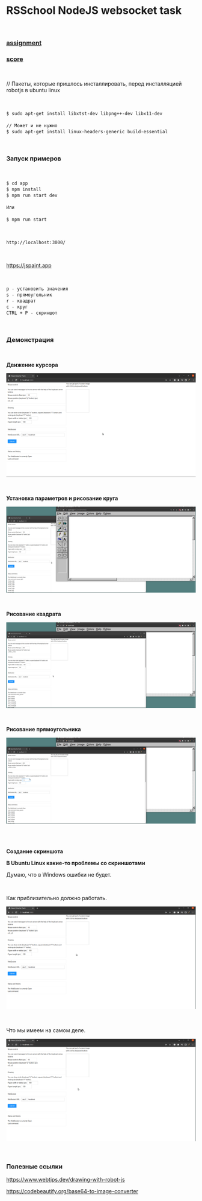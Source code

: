# RSSchool NodeJS websocket task

<br/>

### [assignment](https://github.com/AlreadyBored/nodejs-assignments/blob/main/assignments/remote-control/assignment.md)

### [score](https://github.com/AlreadyBored/nodejs-assignments/blob/main/assignments/remote-control/score.md)

<br/>

// Пакеты, которые пришлось инсталлировать, перед инсталляцией robotjs в ubuntu linux

<br/>

```
$ sudo apt-get install libxtst-dev libpng++-dev libx11-dev

// Может и не нужно
$ sudo apt-get install linux-headers-generic build-essential
```

<br/>

### Запуск примеров

<br/>

```
$ cd app
$ npm install
$ npm run start dev

Или

$ npm run start
```

<br/>

```
http://localhost:3000/
```

<br/>

https://jspaint.app

<br/>

```
p - установить значения
s - прямоугольник
r - квадрат
c - круг
CTRL + P - скриншот
```

<br/>

### Демонстрация

<br/>

**Движение курсора**

![part1](/img/pic1.gif)

<br/>

**Установка параметров и рисование круга**

![part2](/img/pic2.gif)

<br/>

**Рисование квадрата**

![part3](/img/pic3.gif)

<br/>

**Рисование прямоугольника**

![part4](/img/pic4.gif)

<br/>

<br/>

**Создание скриншота**

**В Ubuntu Linux какие-то проблемы со скриншотами**

Думаю, что в Windows ошибки не будет.

<br/>

Как приблизительно должно работать.

![part5](/img/pic5.gif)

<br/>

Что мы имеем на самом деле.

![part6](/img/pic6.gif)

<br/>

### Полезные ссылки

https://www.webtips.dev/drawing-with-robot-js

https://codebeautify.org/base64-to-image-converter
